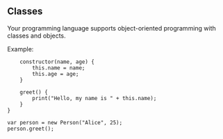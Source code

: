 ## Classes
Your programming language supports object-oriented programming with classes and objects.

Example:
```class Person {
    constructor(name, age) {
        this.name = name;
        this.age = age;
    }

    greet() {
        print("Hello, my name is " + this.name);
    }
}

var person = new Person("Alice", 25);
person.greet();
